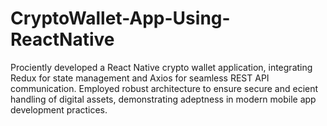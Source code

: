 # CryptoWallet-App-Using-ReactNative

Prociently developed a React Native crypto wallet application, integrating Redux for state management
and Axios for seamless REST API communication. Employed robust architecture to ensure secure and
ecient handling of digital assets, demonstrating adeptness in modern mobile app development practices.
